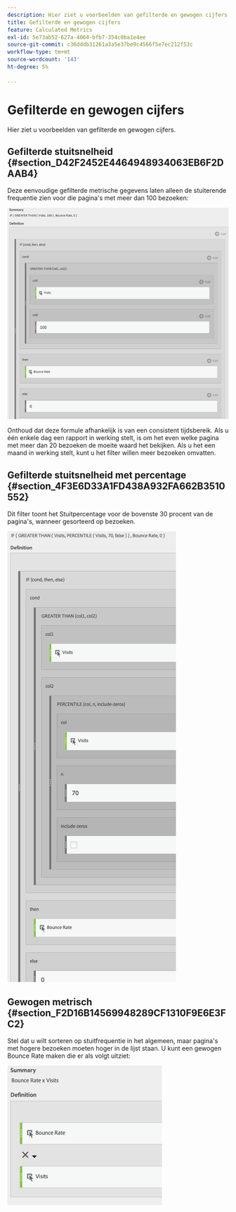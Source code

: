 ```yaml
---
description: Hier ziet u voorbeelden van gefilterde en gewogen cijfers.
title: Gefilterde en gewogen cijfers
feature: Calculated Metrics
exl-id: 5e73ab52-627a-4064-bfb7-354c0ba1e4ee
source-git-commit: c36dddb31261a3a5e37be9c4566f5e7ec212f53c
workflow-type: tm+mt
source-wordcount: '143'
ht-degree: 5%

---
```


# Gefilterde en gewogen cijfers

Hier ziet u voorbeelden van gefilterde en gewogen cijfers.

## Gefilterde stuitsnelheid {#section_D42F2452E4464948934063EB6F2DAAB4}

Deze eenvoudige gefilterde metrische gegevens laten alleen de stuiterende frequentie zien voor die pagina&#39;s met meer dan 100 bezoeken:

![](assets/cm_fbr.png)

Onthoud dat deze formule afhankelijk is van een consistent tijdsbereik. Als u één enkele dag een rapport in werking stelt, is om het even welke pagina met meer dan 20 bezoeken de moeite waard het bekijken. Als u het een maand in werking stelt, kunt u het filter willen meer bezoeken omvatten.

## Gefilterde stuitsnelheid met percentage {#section_4F3E6D33A1FD438A932FA662B3510552}

Dit filter toont het Stuitpercentage voor de bovenste 30 procent van de pagina&#39;s, wanneer gesorteerd op bezoeken.

![](assets/cm_wbr_2.png)

## Gewogen metrisch {#section_F2D16B14569948289CF1310F9E6E3FC2}

Stel dat u wilt sorteren op stuitfrequentie in het algemeen, maar pagina&#39;s met hogere bezoeken moeten hoger in de lijst staan. U kunt een gewogen Bounce Rate maken die er als volgt uitziet:

![](assets/cm_wbr.png)
